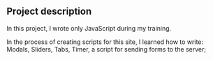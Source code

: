 ## Project description

In this project, I wrote only JavaScript during my training.

In the process of creating scripts for this site, I learned how to write: Modals, Sliders, Tabs, Timer, a script for sending forms to the server;